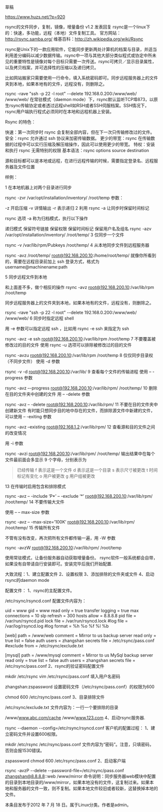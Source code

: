 草稿

https://www.huzs.net/?p=920



rsync的文件同步，复制，镜像，增量备份 v1.2
发表回复
rsync是一个linux下的：快速，多功能，远程（本地）文件复制工具。
官方网站：http://rsync.samba.org/
维基百科：http://zh.wikipedia.org/wiki/Rsync

rsync是Unix下的一款应用软件，它能同步更新两处计算机的档案与目录，并适当利用差分编码以减少数据传输。rsync中一项与其他大部分类似程式或协定中所未见的重要特性是镜像对每个目标只需要一次传送。rsync可拷贝／显示目录属性，以及拷贝档案，并可选择性的压缩以及递归拷贝。

比如网站搬家只需要使用一行命令，填入系统密码即可。同步远程服务器上的文件夹到本地，如果本地有的文件，远程没有，则删除之。

rsync -rave "ssh -p 22 -l root" --delete 192.168.0.200:/www/web/ /www/web/
在常驻模式（daemon mode）下，rsync默认监听TCP埠873，以原生rsync传输协定或者透过远程shell如RSH或者SSH伺服档案。SSH情况下，rsync用户端执行程式必须同时在本地和远程机器上安装。

Rsync 的特色：

快速：第一次同步时 rsync 会复制全部内容，但在下一次只传输修改过的文件。
安全：rsync 允许通过 ssh 协议来加密传输数据。
更少的带宽：rsync 在传输数据的过程中可以实行压缩及解压缩操作，因此可以使用更少的带宽。
特权：安装和执行 rsync 无需特别的权限
基本语法：rsync options source destination

源和目标都可以是本地或远程，在进行远程传输的时候，需要指定登录名、远程服务器及文件位置

样例：

1 在本地机器上对两个目录进行同步

rsync -zvr /var/opt/installation/inventory/ /root/temp
参数：

-z 开启压缩
-v 详情输出
-r 表示递归
2 利用 rsync -a 让同步时保留时间标记

rsync 选项 -a 称为归档模式，执行以下操作

递归模式
保留符号链接
保留权限
保留时间标记
保留用户名及组名
rsync -azv /var/opt/installation/inventory/ /root/temp/
3 仅同步一个文件

rsync -v /var/lib/rpm/Pubkeys /root/temp/
4 从本地同步文件到远程服务器

rsync -avz /root/temp/ root@192.168.200.10:/home/root/temp/
就像你所看到的，需要在远程目录前加上 ssh 登录方式，格式为 username@machinename:path

5 同步远程文件到本地

和上面差不多，做个相反的操作
rsync -avz root@192.168.200.10:/var/lib/rpm /root/temp

同步远程服务器上的文件夹到本地，如果本地有的文件，远程没有，则删除之。

rsync -rave "ssh -p 22 -l root" --delete 192.168.0.200:/www/web/ /www/web/
6 同步时指定远程 shell

用 -e 参数可以指定远程 ssh ，比如用 rsync -e ssh 来指定为 ssh

rsync -avz -e ssh root@192.168.200.10:/var/lib/rpm /root/temp
7 不要覆盖被修改过的目的文件
使用 rsync -u 选项可以排除被修改过的目的文件

rsync -avzu root@192.168.200.10:/var/lib/rpm /root/temp
8 仅仅同步目录权（不同步文件）
使用 -d 参数

rsync -v -d root@192.168.200.10:/var/lib/
9 查看每个文件的传输进程
使用 – -progress 参数

rsync -avz –-progress root@192.168.200.10:/var/lib/rpm/ /root/temp/
10 删除在目的文件夹中创建的文件
用 – -delete 参数

rsync -avz – -delete root@192.168.200.10:/var/lib/rpm/
11 不要在目的文件夹中创建新文件
有时能只想同步目的地中存在的文件，而排除源文件中新建的文件，可以使用 – -exiting 参数

rsync -avz –existing root@192.168.1.2:/var/lib/rpm/
12 查看源和目的文件之间的改变情况

用 -i 参数

rsync -avzi root@192.168.200.10:/var/lib/rpm/ /root/temp/
输出结果中在每个文件最前面会多显示 9 个字母，分别表示为
> 已经传输
f 表示这是一个文件
d 表示这是一个目录
s 表示尺寸被更改
t 时间标记有变化
o 用户被更改
g 用户组被更改

13 在传输时启用包含和排除模式

rsync -avz – -include ‘P*’ – -exclude ‘*’ root@192.168.200.10:/var/lib/rpm/ /root/temp/
14 不要传输大文件

使用 – – max-size 参数

rsync -avz – -max-size=’100K’ root@192.168.200.10:/var/lib/rpm/ /root/temp/
15 传输所有文件

不管有没有改变，再次把所有文件都传输一遍，用 -W 参数

rsync -avzW root@192.168.200.10:/var/lib/rpm/ /root/temp

使用常驻模式，让备份服务器自动获取增量备份。
rsync软件一般系统都会自带，如果没有自带请自行安装即可。安装完毕后我们开始配置.

大致流程：1、建立配置文件  2、设置权限 3、添加排除的文件夹或文件 4、启动rsync的daemon mode

配置文件：
1、rsync的主配置文件。

/etc/rsync/rsyncd.conf
配置文件内容为：

uid = www
gid = www
read only = true
transfer logging = true
max connections = 10
slp refresh = 300
hosts allow = 8.8.8.8
pid file = /var/run/rsyncd.pid
lock file = /var/run/rsyncd.lock
#log file = /var/log/rsyncd.log
#log format = %h %o %f %l %b

[web]
path = /www/web
comment = Mirror to us backup server
read only = true
list = false
auth users = zhangshan
secrets file = /etc/rsync/pass.conf
#exclude from = /etc/rsync/exclude.txt

[mysql]
path = /www/mysql
comment = Mirror to us MySql backup server
read only = true
list = false
auth users = zhangshan
secrets file = /etc/rsync/pass.conf
2、rsync的验证密码配置文件

mkdir /etc/rsync
vim /etc/rsync/pass.conf
填入用户名密码

zhangshan:zspassword
设置密码文件（/etc/rsync/pass.conf）的权限为600

chmod 600 /etc/rsync/pass.conf
3、目录排除文件

/etc/rsync/exclude.txt
文件内容为：一行一个要排除的目录

/www/www.abc.com/cache
/www/www.123.com
4、启动rsync服务器.

rsync --daemon --config=/etc/rsync/rsyncd.conf
客户机的配置过程：
1、建立密码文件并设置600权限。

mkdir /etc/rsync
/etc/rsync/pass.conf
文件内容为“密码”。注意，只填密码，否则会报1530错误。

zspassword
chmod 600 /etc/rsync/pass.conf
2、启动客户端

rsync -avzP --delete --password-file=/etc/rsync/pass.conf zhangshan@8.8.8.8::web /www/mirror
命令说明：同步服务器web模块中配置的目录到本地目录的/www/mirror，如果本地没有的文件，这复制过来。如果本地和服务器的文件一致，则不复制。如果本地文件较旧或者较新，这替换掉本地的文件。

本条目发布于2012 年 7 月 18 日。属于Linux分类。作者是admin。
